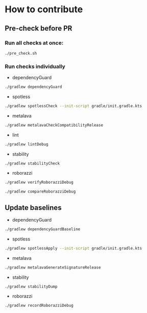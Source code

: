 # How to contribute

## Pre-check before PR

### Run all checks at once:

```bash
./pre_check.sh
```

### Run checks individually

- dependencyGuard
```bash
./gradlew dependencyGuard
```

- spotless
```bash
./gradlew spotlessCheck --init-script gradle/init.gradle.kts
```

- metalava
```bash
./gradlew metalavaCheckCompatibilityRelease
```

- lint
```bash
./gradlew lintDebug
```

- stability
```bash
./gradlew stabilityCheck
```

- roborazzi
```bash
./gradlew verifyRoborazziDebug
```
```bash
./gradlew compareRoborazziDebug
```

## Update baselines

- dependencyGuard
```bash
./gradlew dependencyGuardBaseline
```

- spotless
```bash
./gradlew spotlessApply --init-script gradle/init.gradle.kts
```

- metalava
```bash
./gradlew metalavaGenerateSignatureRelease
```

- stability
```bash
./gradlew stabilityDump
```

- roborazzi
```bash
./gradlew recordRoborazziDebug
```
